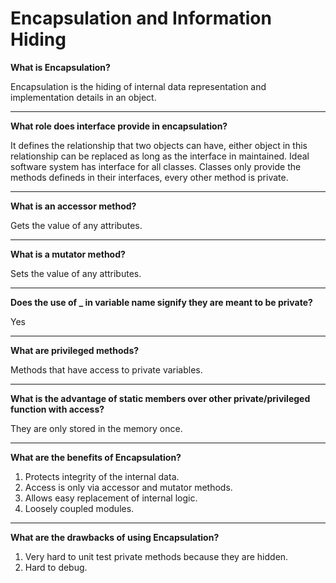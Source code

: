 # Encapsulation and Information Hiding

**What is Encapsulation?**

Encapsulation is the hiding of internal data representation and implementation details in an object.

---

**What role does interface provide in encapsulation?**

It defines the relationship that two objects can have, either object in this relationship can be replaced as long as the interface in maintained. Ideal software system has interface for all classes. Classes only provide the methods defineds in their interfaces, every other method is private.

---

**What is an accessor method?**

Gets the value of any attributes.

---

**What is a mutator method?**

Sets the value of any attributes.

---

**Does the use of _ in variable name signify they are meant to be private?**

Yes

---

**What are privileged methods?**

Methods that have access to private variables.

---

**What is the advantage of static members over other private/privileged function with access?**

They are only stored in the memory once.

---

**What are the benefits of Encapsulation?**

1. Protects integrity of the internal data.
2. Access is only via accessor and mutator methods.
3. Allows easy replacement of internal logic.
4. Loosely coupled modules.

---

**What are the drawbacks of using Encapsulation?**

1. Very hard to unit test private methods because they are hidden.
2. Hard to debug.
